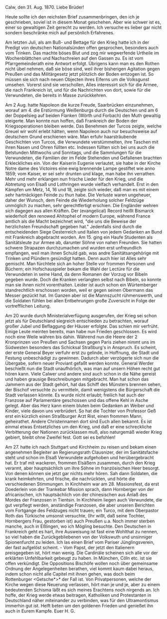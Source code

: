  Calw, den 31. Aug. 1870.
Liebe Brüder!

Heute sollte ich den reichsten Brief zusammenbringen, den ich je geschrieben, soviel ist in diesem Monat geschehen. Aber wie schwer ist es, einer so gewaltigen Zeit gerecht zu werden. Ich versuche es lieber gar nicht sondern beschränke mich auf persönlich Erfahrenes.

Am letzten Juli, als am Buß- und Bettage für den Krieg hatte ich in der Predigt von deutschen Nationalsünden offen gesprochen, besonders auch vom Trinken. Das machte böses Blut und zog mir wegwerfende Urtheile im Wochenblättchen und Nachschreien auf den Gassen zu. Es ist vom Pfarrgemeinderath eine Antwort erfolgt. Übrigens kann man es den Rothen nicht übel nehmen, daß sie böse sind, weil ihrer bisherigen Agitation gegen Preußen und das Militärgesetz jetzt plötzlich der Boden entzogen ist. So müssen sie sich nach neuen Objecten ihres Eiferns um die Volksgunst umsehen. Vorerst sind sie verschollen, Alles interessirt sich für die Armee, die nach Frankreich ist, und für die Nachrichten von dort, sowie für die Verwundeten, die bereits in Masse zurückkehren.

Am 2 Aug. hatte Napoleon die kurze Freude, Saarbrücken einzunehmen, worauf am 4. die Erstürmung Weißenburgs durch die Deutschen und am 6 der Doppelsieg auf beiden Flanken (Wörth und Forbach) den Muth gewaltig steigerte. Man konnte nun hoffen, daß Frankreich der Boden der Kriegsoperationen bleiben werde. Das Benehmen der Turcos zeigte, welche Greuel wir wohl erlebt hätten, wenn Napoleon auch nur besuchsweise auf deutschem Grund erschienen wäre. Man erfuhr haarsträubende Geschichten von Turcos, die Verwundete verstümmelten, ihre Taschen mit ihren Nasen und Ohren füllten etc. Indessen füllten sich bei uns auch die Betstunden Mittwochs und Sonntags, und die Sammlungen für die Verwundeten, die Familien der im Felde Stehenden und Gefallenen brachten Erkleckliches ein. Von der Kaiserin Eugenie verlautet, sie habe in der Kirche Notre dame des Victoires eine ewig brennende Lampe gestiftet wie anno 1859; vom Kaiser, er sei sehr drunten und klage, man habe ihn verrathen. Mehr und mehr erklangen nun frische Lieder für den Krieg, und die Abtretung von Elsaß und Lothringen wurde vielfach verhandelt. Erst in den Kämpfen um Metz, 14, 16 und 18, zeigte sich wieder, daß man es mit einem sehr hartnäckigen Feinde zu thun habe. Die Verluste waren ungeheuer, daher der Wunsch, dem Feinde die Wiederholung solcher Feldzüge unmöglich zu machen, sehr gerechtfertigt erschien. Die Engländer wehren sich dagegen aus allen Kräften. Der (evangelical) Record heißt Bismarck wiederholt den renowed Ahitophel of modern Europe, während France amtlich als die Macht bezeichnet wird, "die uns die Beweise der herzlichsten Freundschaft gegeben hat." Jedenfalls sind durch die entscheidenden Siege Oesterreich und Italien von jedem Gedanken an Bund mit Frankreich abgebracht worden. 
Am 15. ging ein Haufe Studenten als Sanitätsleute zur Armee ab, darunter Söhne von nahen Freunden. Sie hatten schwere Strapazen durchzumachen und wurden erst unfreundlich empfangen, weil man ihnen Schuld gab, was andre Sanitätsangehörige mit Trinken und Plündern gesündigt hatten. Denn auch hier ist Alles sehr gemischt. Man fürchtete sich an hoher Stelle vor frommen Personen und Büchern; ein Hofschauspieler bekam die Wahl der Lectüre für die Verwundeten in seine Hand, da denn Romanen der Vorzug vor Bibeln gegeben wurde. Doch die Kranken verlangten selbst nach Bibeln, so konnte man sie ihnen nicht vorenthalten. Leider ist auch schon ein Würtemberger standrechtlich erschossen worden, weil er gegen seinen Obermann das Messer gezückt hat. Im Ganzen aber ist die Mannszucht rühmenswerth, und die Soldaten fühlen bei allen Entbehrungen große Zuversicht in Folge der vortrefflichen Leitung.

Am 20 wurde durch Ministerialverfügung ausgerufen, der Krieg sei schon jetzt als für Deutschland siegreich entschieden zu betrachten, worauf großer Jubel und Beflaggung der Häuser erfolgte. Das schien mir verfrüht. Einige Leute meinten bereits, man habe nun Frieden geschlossen. Es wird noch eine Weile währen bis dahin. Während nun die Heere der 2 Kronprinzen von Preußen und Sachsen gegen Paris ziehen nimmt uns im Südwesten besonders das Schicksal Straßburg's in Anspruch. Es scheint, der erste General Beyer verfuhr erst zu gelinde, in Hoffnung, die Stadt und Festung unbeschädigt zu gewinnen. Dadurch aber verzögerte sich nun die Übergabe, sofern neuer Proviant gefaßt werden konnte. General Werder beschießt nun die Stadt unaufhörlich, was man auf unsern Höhen recht gut hören kann. Viele Calwer und andere sind auch schon in die Nähe gereist und haben grausige Beschreibungen mitgebracht. Man hat schon das Jammern aus der Stadt gehört, hat das Schiff des Münsters brennen sehen, der Bischof versuchte zu vermitteln, damit wenigstens die Bürgerschaft die Stadt verlassen könnte. Es wurde nicht erlaubt; freilich hat auch der Franzose auf Parlamentäre geschossen und das offene Kehl in Asche gelegt. Aber das Herz kann einem bluten beim Gedanken an Weiber und Kinder, viele davon uns verbrüdert. So hat die Tochter von Professor Geß erst ein kürzlich einen Straßburger Arzt Rist, einen frommen Mann, geheirathet. Andere Christennamen dort sind Euch allen bekannt. Es ist einmal etwas Entsetzliches um den Krieg, und daß er eine schreckliche Verbitterung der Nationen zurücklassen muß, also naturgemäß wieder Krieg gebiert, bleibt ohne Zweifel fest. Gott sei es befohlen!

Am 27. hatte ich nach Stuttgart und Kirchheim zu reisen und bekam einen angenehmen Begleiter an Regierungsrath Clausnizer, der im Sanitätsfache steht und schon im Elsaß Verwundete aufgehoben und herübergebracht hat. Er traf mit wackeren, frommen Elsäßern zusammen, durch den Krieg verarmt, aber hauptsächlich um ihre Söhne im französischen Heer besorgt. Von denen können sie jetzt gar nichts mehr hören. Sah dann Soldaten, die krank heimkehrten, und frische, die nachrückten, und hörte die verschiedenen Stimmungen. In Kirchheim war am 28. Missionsfest, da erst Doederlein von der Trankebar Mission sprach, dann Hornberger von der africanischen, ich hauptsächlich von der chinesischen aus Anlaß des Mordes der Franzosen in Tientsin. In Kirchheim liegen auch Verwundete, die gut verpflegt werden, anständige Franzosen, die aber unseren Berichten vom Fortgange des Feldzuges nicht trauen; ein Turco, mit dem Oberpastor Roth das Türkische umsonst versuchte, (Ihr wißt, daß seine Tochter, Hornbergers Frau, gestorben ist) auch Preußen u.a. Noch immer sterben manche, auch in Eßlingen, wo ich Mögling besuchte. Den Deutschen in Frankreich geht es hart, ihre Ausweisung ist fast eine Wohlthat zu nennen, so viel haben die Zurückgebliebenen von der Volkswuth und unsinniger Spionenfurcht zu leiden. Ich las einen Brief vom Pariser Jünglingsverein, der fast aufgelöst scheint. - Vom Papst, der jetzt den Italienern preisgegeben ist, hört man wenig. Die Cardinäle scheinen sich alle vor der erklärten Unfehlbarkeit gebeugt zu haben. In München, Cöln etc. ist sie offen verkündigt. Die Oppositions Bischöfe wollen noch über gemeinsame Ordnung der Angelegenheiten berathen, viel kommt kaum dabei heraus, indem schon nicht alle Capitel mit ihnen gehen, was doch beim Rottenburger <Getsche*>* der Fall ist. Von Privatpersonen, welche der Kirche wegen diese Neuerung verlassen, hört man je und je, aber zu einem bedeutenden Schisma läßt es sich meines Erachtens noch nirgends an. Ich hoffe, der Krieg werde etwas beitragen, Katholiken und Protestanten in Deutschland näher miteinander zu verbinden, was für den Ultramontismus immerhin gut ist. Helft beten um den goldenen Frieden und genießet ihn auch in Eurem Kampfe. 
 Euer H. G.

